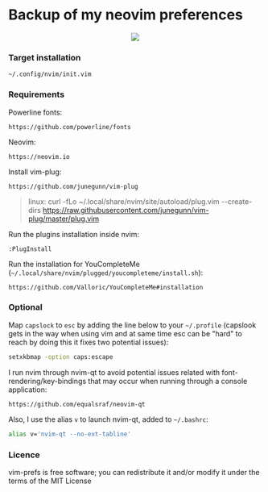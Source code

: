 # Backup of my neovim preferences
<p align="center">
  <img src="data/screenshot.png?v=1"/>
</p>

### Target installation
```
~/.config/nvim/init.vim
```

### Requirements

Powerline fonts:
```
https://github.com/powerline/fonts
```

Neovim:
```
https://neovim.io
```

Install vim-plug:
```
https://github.com/junegunn/vim-plug
```
> linux: curl -fLo ~/.local/share/nvim/site/autoload/plug.vim --create-dirs https://raw.githubusercontent.com/junegunn/vim-plug/master/plug.vim

Run the plugins installation inside nvim:
```
:PlugInstall
```

Run the installation for YouCompleteMe (`~/.local/share/nvim/plugged/youcompleteme/install.sh`):
```
https://github.com/Valloric/YouCompleteMe#installation
```

### Optional
Map `capslock` to `esc` by adding the line below to your `~/.profile` (capslook gets in the way when using vim and at same time esc can be "hard" to reach by doing this it fixes two potential issues):
```bash
setxkbmap -option caps:escape
```

I run nvim through nvim-qt to avoid potential issues related with font-rendering/key-bindings that may occur when running through a console application:
```
https://github.com/equalsraf/neovim-qt
```

Also, I use the alias `v` to launch nvim-qt, added to `~/.bashrc`:
```bash
alias v='nvim-qt --no-ext-tabline'
```

### Licence
vim-prefs is free software; you can redistribute it and/or modify it under the terms of the MIT License
